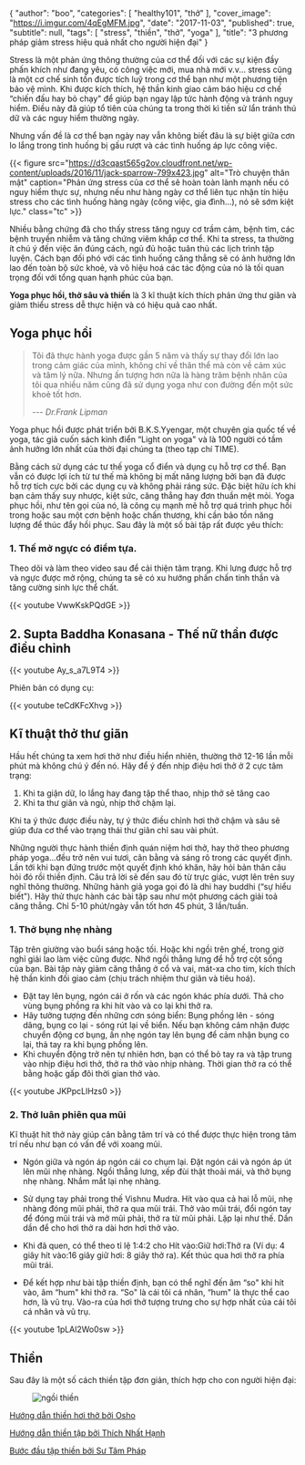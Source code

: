 {
   "author": "boo",
   "categories": [
      "healthy101",
      "thở"
   ],
   "cover_image": "https://i.imgur.com/4qEgMFM.jpg",
   "date": "2017-11-03",
   "published": true,
   "subtitle": null,
   "tags": [
      "stress",
      "thiền",
      "thở",
      "yoga"
   ],
   "title": "3 phương pháp giảm stress hiệu quả nhất cho người hiện đại"
}

Stress là một phản ứng thông thường của cơ thể đối với các sự kiện đầy phấn khích như đang yêu, có công việc mới, mua nhà mới v.v... stress cũng là một cơ chế sinh tồn được tích luỹ trong cơ thể bạn như một phương tiện bảo vệ mình. Khi được kích thích, hệ thần kinh giao cảm báo hiệu cơ chế “chiến đấu hay bỏ chạy" để giúp bạn ngay lập tức hành động và tránh nguy hiểm. Điều này đã giúp tổ tiên của chúng ta trong thời kì tiền sử lẩn tránh thú dữ và các nguy hiểm thường ngày.

Nhưng vấn đề là cơ thể bạn ngày nay vẫn không biết đâu là sự biệt giữa cơn lo lắng trong tình huống bị gấu rượt và các tình huống áp lực công việc.

{{< figure src="https://d3cqast565g2ov.cloudfront.net/wp-content/uploads/2016/11/jack-sparrow-799x423.jpg" alt="Trò chuyện thân mật" caption="Phản ứng stress của cơ thể sẽ hoàn toàn lành mạnh nếu có nguy hiểm thực sự, nhưng nếu như hàng ngày cơ thể liên tục nhận tín hiệu stress cho các tình huống hàng ngày (công việc, gia đình…), nó sẽ sớm kiệt lực." class="tc" >}}

Nhiều bằng chứng đã cho thấy stress tăng nguy cơ trầm cảm, bệnh tim, các bệnh truyền nhiễm và tăng chứng viêm khắp cơ thể. Khi ta stress, ta thường ít chú ý đến việc ăn đúng cách, ngủ đủ hoặc tuân thủ các lịch trình tập luyện. Cách bạn đối phó với các tình huống căng thẳng sẽ có ảnh hưởng lớn lao đến toàn bộ sức khoẻ, và vô hiệu hoá các tác động của nó là tối quan trọng đối với tổng quan hạnh phúc của bạn.

**Yoga phục hồi, thở sâu và thiền** là 3 kĩ thuật kích thích phản ứng thư giãn và giảm thiểu stress dễ thực hiện và có hiệu quả cao nhất.

## Yoga phục hồi
> Tôi đã thực hành yoga được gần 5 năm và thấy sự thay đổi lớn lao trong cảm giác của mình, không chỉ về thân thể mà còn về cảm xúc và tâm lý nữa. Nhưng ấn tượng hơn nữa là hàng trăm bệnh nhân của tôi qua nhiều năm cũng đã sử dụng yoga  như con đường đến một sức khoẻ tốt hơn.
>
> --- <cite>Dr.Frank Lipman</cite>

Yoga phục hồi được phát triển bởi B.K.S.Yyengar, một chuyên gia quốc tế về yoga, tác giả cuốn sách kinh điển “Light on yoga" và là 100 người có tầm ảnh hưởng lớn nhất của thời đại chúng ta (theo tạp chí TIME).

Bằng cách sử dụng các tư thế yoga cổ điển và dụng cụ hỗ trợ cơ thể.  Bạn vẫn có được lợi ích từ tư thế mà không bị mất năng lượng bởi bạn đã được hỗ trợ tích cực bởi các dụng cụ và không phải ráng sức. Đặc biệt hữu ích khi bạn cảm thấy suy nhược, kiệt sức, căng thẳng hay đơn thuần mệt mỏi. Yoga phục hồi, như tên gọi của nó, là công cụ mạnh mẽ hỗ trợ quá trình phục hồi trong hoặc sau một cơn bệnh hoặc chấn thương, khi cần bảo tồn năng lượng để thúc đẩy hồi phục.
Sau đây là một số bài tập rất được yêu thích:

### 1. Thế mở ngực có điểm tựa.

Theo dõi và làm theo video sau để cải thiện tâm trạng. Khi lưng được hỗ trợ và ngực được mở rộng, chúng ta sẽ có xu hướng phấn chấn tinh thần và tăng cường sinh lực thể chất.

{{< youtube VwwKskPQdGE >}}

## 2. Supta Baddha Konasana - Thế nữ thần được điều chỉnh

{{< youtube Ay_s_a7L9T4 >}}

Phiên bản có dụng cụ:

{{< youtube teCdKFcXhvg >}}

## Kĩ thuật thở thư giãn

Hầu hết chúng ta xem hơi thở như điều hiển nhiên, thường thở 12-16 lần mỗi phút mà không chú ý đến nó.  Hãy để ý đến nhịp điệu hơi thở ở 2 cực tâm trạng:

1. Khi ta giận dữ, lo lắng hay đang tập thể thao, nhịp thở sẽ tăng cao
2. Khi ta thư giãn và ngủ, nhịp thở chậm lại.

Khi ta ý thức được điều này, tự ý thức điều chỉnh hơi thở chậm và sâu sẽ giúp đưa cơ thể vào trạng thái thư giãn chỉ sau vài phút.

Những người thực hành thiền định quán niệm hơi thở, hay thở theo phương pháp yoga...đều trở nên vui tươi,  cân bằng và sáng rõ trong các quyết định. Lần tới khi bạn đứng trước một quyết định khó khăn, hãy hỏi bản thân câu hỏi đó rồi thiền định. Câu trả lời sẽ đến sau đó từ trực giác, vượt lên trên suy nghĩ thông thường. Những hành giả yoga gọi đó là dhi hay buddhi (“sự hiểu biết").  Hãy thử thực hành các bài tập sau như một phương cách giải toả căng thẳng. Chỉ 5-10 phút/ngày vẫn tốt hơn 45 phút, 3 lần/tuần.

### 1. Thở bụng nhẹ nhàng

Tập trên giường vào buổi sáng hoặc tối. Hoặc khi ngồi trên ghế, trong giờ nghỉ giải lao làm việc cũng được. Nhớ ngồi thẳng lưng để hỗ trợ cột sống của bạn. Bài tập này giảm căng thẳng ở cổ và vai, mát-xa cho tim, kích thích hệ thần kinh đối giao cảm (chịu trách nhiệm thư giãn và tiêu hoá).

* Đặt tay lên bụng, ngón cái ở rốn và các ngón khác phía dưới. Thả cho vùng bụng phồng ra khi hít vào và co lại khi thở ra.
* Hãy tưởng tượng đến những cơn sóng biển: Bụng phồng lên - sóng dâng, bụng co lại - sóng rút lại về biển. Nếu bạn không cảm nhận được chuyển động cơ bụng, ấn nhẹ ngón tay lên bụng để cảm nhận bụng co lại, thả tay ra khi bụng phồng lên.
* Khi chuyển động trở nên tự nhiên hơn, bạn có thể bỏ tay ra và tập trung vào nhịp điệu hơi thở, thở ra thở vào nhịp nhàng. Thời gian thở ra có thể bằng hoặc gấp đôi thời gian thở vào.

{{< youtube JKPpcLlHzs0 >}}

### 2. Thở luân phiên qua mũi

Kĩ thuật hít thở này giúp cân bằng tâm trí và có thể được thực hiện trong tâm trí nếu như bạn có vấn đề với xoang mũi.

* Ngón giữa và ngón áp ngón cái co chụm lại. Đặt ngón cái và ngón áp út lên mũi nhẹ nhàng. Ngồi thẳng lưng, xếp đùi thật thoải mái, và thở bụng nhẹ nhàng. Nhắm mắt lại nhẹ nhàng.

* Sử dụng tay phải trong thế Vishnu Mudra. Hít vào qua cả hai lỗ mũi, nhẹ nhàng đóng mũi phải, thở ra qua mũi trái. Thở vào mũi trái, đổi ngón tay để đóng mũi trái và mở mũi phải, thở ra từ mũi phải. Lặp lại như thế. Dần dần để cho hơi thở ra dài hơn hơi thở vào.
* Khi đã quen, có thể theo tỉ lệ 1:4:2 cho Hít vào:Giữ hơi:Thở ra (Ví dụ: 4 giây hít vào:16 giây giữ hơi: 8 giây thở ra). Kết thúc qua hơi thở ra phía mũi trái.
* Để kết hợp như bài tập thiền định, bạn có thể nghĩ đến âm “so" khi hít vào, âm “hum" khi thở ra. “So" là cái tôi cá nhân, “hum" là thực thể cao hơn, là vũ trụ. Vào-ra của hơi thở tượng trưng cho sự hợp nhất của cái tôi cá nhân và vũ trụ.

{{< youtube 1pLAl2Wo0sw >}}

## Thiền

Sau đây là một số cách thiền tập đơn giản, thích hợp cho con người hiện đại:

<figure class="full"><img class="w-100" src="https://images.unsplash.com/photo-1461766705442-58d58276121a?fit=crop&w=1200&h=400" alt="ngồi thiền"></figure>

[Hướng dẫn thiền hơi thở bởi Osho](https://www.youtube.com/watch?v=0peVQTdI3Yg)

[Hướng dẫn thiền tập bởi Thích Nhất Hạnh](https://langmai.org/thien-duong/sen-bup-tung-canh-he/thien-tap-co-huong-dan/)

[Bước đầu tập thiền bởi Sư Tâm Pháp](http://sutamphap.com/buoc-dau-tap-thien/)
